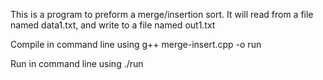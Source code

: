 This is a program to preform a merge/insertion sort. It will read from a file named data1.txt,
	and write to a file named out1.txt

Compile in command line using
	g++ merge-insert.cpp -o run

Run in command line using
	./run
